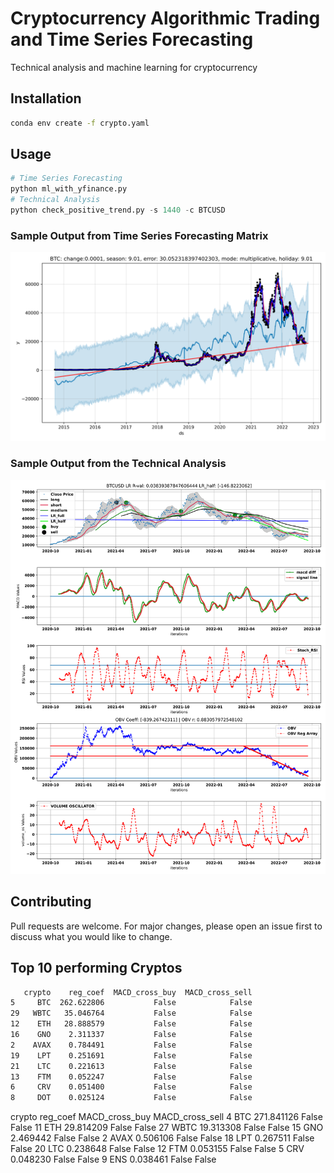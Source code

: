 # Cryptocurrency Algorithmic Trading and Time Series Forecasting

Technical analysis and machine learning for cryptocurrency

## Installation
```bash
conda env create -f crypto.yaml
```

## Usage

```python
# Time Series Forecasting
python ml_with_yfinance.py
# Technical Analysis
python check_positive_trend.py -s 1440 -c BTCUSD
```
### Sample Output from Time Series Forecasting Matrix
![alt text](https://github.com/bszek213/cryptoML/blob/main/forecast_ML/BTC/BTC.png)

### Sample Output from the Technical Analysis
![alt text](https://github.com/bszek213/cryptoML/blob/main/technical_analysis/BTCUSD.svg)

## Contributing
Pull requests are welcome. For major changes, please open an issue first to discuss what you would like to change.

## Top 10 performing Cryptos
```bash
   crypto    reg_coef  MACD_cross_buy  MACD_cross_sell
5     BTC  262.622806           False            False
29   WBTC   35.046764           False            False
12    ETH   28.888579           False            False
16    GNO    2.311337           False            False
2    AVAX    0.784491           False            False
19    LPT    0.251691           False            False
21    LTC    0.221613           False            False
13    FTM    0.052247           False            False
6     CRV    0.051400           False            False
8     DOT    0.025124           False            False

```

   crypto    reg_coef  MACD_cross_buy  MACD_cross_sell
4     BTC  271.841126           False            False
11    ETH   29.814209           False            False
27   WBTC   19.313308           False            False
15    GNO    2.469442           False            False
2    AVAX    0.506106           False            False
18    LPT    0.267511           False            False
20    LTC    0.238648           False            False
12    FTM    0.053155           False            False
5     CRV    0.048230           False            False
9     ENS    0.038461           False            False